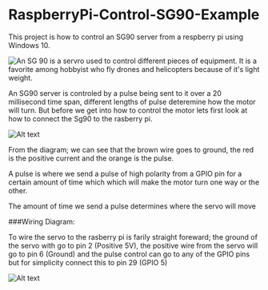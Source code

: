 # RaspberryPi-Control-SG90-Example
<p>
This project is how to control an SG90 server from a respberry pi using Windows 10.

</p>
<p>
<img style="float:left;" src="https://raw.githubusercontent.com/StuartSmith/RaspberryPi-Control-Sg90-Example/master/Images/Sketchsg90.jpg">
An SG 90 is a servro used to control different pieces of equipment. It is a favorite among hobbyist who fly drones and helicopters because of it's light weight.
</p>


An SG90 server  is controled by a pulse being sent to it over a 20 millisecond time span, different lengths of pulse deteremine how the motor will turn. But before we get into how to control the motor lets first look at how to connect the Sg90 to the rasberry pi.

![Alt text](https://raw.githubusercontent.com/StuartSmith/RaspberryPi-Control-Sg90-Example/master/Images/ServoDiagramImage.PNG "")

From the diagram; we can see that the brown wire goes to ground, the red is the positive current and the orange is the pulse.

A pulse is where we send a pulse of high polarity from a GPIO pin for a certain amount of time which which will make the motor turn one way or the other.

The amount of time we send a pulse determines where the servo will move



###Wiring Diagram:
<p>
To wire the servo to the rasberry pi is farily straight foreward; the ground of the servo with go to pin 2 (Positive 5V), the positive wire from the servo will go to pin 6 (Ground) and the pulse control can go to any of the GPIO pins but for simplicity connect this to pin 29 (GPIO 5)
</p>

![Alt text](https://raw.githubusercontent.com/StuartSmith/RaspberryPi-Control-Sg90-Example/master/Images/GPIOWiringDiagram.png "")

